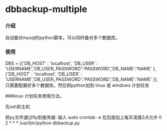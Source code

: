 # dbbackup-multiple
### 介绍

自动备份mysql的python脚本。可以同时备份多个数据库。

### 使用

DBS = [{'DB_HOST' : 'localhost', 'DB_USER' : 'USERNAME','DB_USER_PASSWORD':'PASSWORD','DB_NAME':'NAME' },
{'DB_HOST' : 'localhost', 'DB_USER' : 'USERNAME','DB_USER_PASSWORD':'PASSWORD','DB_NAME':'NAME' }];
只需要配置好多个数据库。然后把python加到 linux 或 windows 计划任务

###linux 计划任务使用方法。

先ssh到主机

把py文件通过ftp到服务器:
输入
sudo crontab -e
在后面加上每天凌晨2点允许
0 2 * * * /usr/bin/python dbbackup.py

